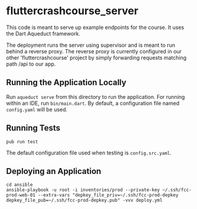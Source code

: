 # fluttercrashcourse_server

This code is meant to serve up example endpoints for the course. It uses the Dart Aqueduct framework.

The deployment runs the server using supervisor and is meant to run behind a reverse proxy. The reverse proxy is currently configured in our other 'fluttercrashcourse' project by simply forwarding requests matching path /api to our app.

## Running the Application Locally

Run `aqueduct serve` from this directory to run the application. For running within an IDE, run `bin/main.dart`. By default, a configuration file named `config.yaml` will be used.

## Running Tests

```
pub run test
```

The default configuration file used when testing is `config.src.yaml`.

## Deploying an Application

```
cd ansible
ansible-playbook -u root -i inventories/prod --private-key ~/.ssh/fcc-prod-web-01 --extra-vars "depkey_file_priv=~/.ssh/fcc-prod-depkey depkey_file_pub=~/.ssh/fcc-prod-depkey.pub" -vvv deploy.yml
```
